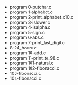 - program 0-putchar.c
- program 1-alphabet.c
- program 2-print_alphabet_x10.c
- program 3-islower.c
- program 4-isalpha.c
- program 5-sign.c
- program 6-abs.c
- program 7-print_last_digit.c
- 8-24_hours.c
- program 10-add.c
- program 11-print_to_98.c
- program 101-natural.c
- program 102-fibonacci.c
- 103-fibonacci.c
- 104-fibonacci.c
